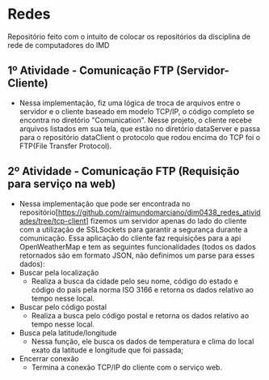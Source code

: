 # Redes
Repositório feito com o intuito de colocar os repositórios da disciplina de rede de computadores do IMD

## 1º Atividade - Comunicação FTP (Servidor-Cliente)
- Nessa implementação, fiz uma lógica de troca de arquivos entre o servidor e o cliente baseado em modelo TCP/IP, o código completo se encontra no diretório "Comunication". Nesse projeto, o cliente recebe arquivos listados em sua tela, que estão no diretório dataServer e passa para o repositório dataClient o protocolo que rodou encima do TCP foi o FTP(File Transfer Protocol).

## 2º Atividade - Comunicação FTP (Requisição para serviço na web)
- Nessa implementação que pode ser encontrada no repositório[https://github.com/raimundomarciano/dim0438_redes_atividades/tree/tcp-client] fizemos um servidor apenas do lado do cliente com a utilização de SSLSockets para garantir a segurança
durante a comunicação. Essa aplicação do cliente faz requisições para a api OpenWeatherMap e tem as seguintes funcionalidades (todos os dados retornados são em formato JSON, não definimos um parse para esses dados):
- Buscar pela localização
  - Realiza a busca da cidade pelo seu nome, código do estado e código do país pela norma ISO 3166 e retorna os dados relativo ao tempo nesse local.
- Buscar pelo código postal
  - Realiza a busca pelo código postal e retorna os dados relativo ao tempo nesse local.
- Busca pela latitude/longitude
  - Nessa função, ele busca os dados de temperatura e clima do local exato da latitude e longitude que foi passada;
- Encerrar conexão
  - Termina a conexão TCP/IP do cliente com o serviço web.
